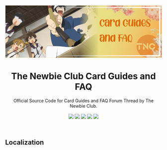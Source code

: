 <!-- markdownlint-disable MD041 -->

![banner](assets/banner/banner.png)

<h1 align="center">The Newbie Club Card Guides and FAQ</h1>

<p align="center">
  Official Source Code for Card Guides and FAQ Forum Thread by The Newbie Club.
  <!-- Badges -->
  <br />
  <br />
  <a href="LICENSE"><img src="https://img.shields.io/badge/license-CC--BY--4.0-red?style=for-the-badge"></a>
  <a href="https://myanimelist.net/clubs.php?cid=70668"><img src="https://img.shields.io/badge/Join-MyAnimeList%20Club-blue?style=for-the-badge&logo=myanimelist"></a>
  <a href="https://discord.gg/Q6H6Gf7"><img src="https://img.shields.io/badge/Discord-Q6H6Gf7-white?style=for-the-badge&logo=discord&color=5865F2&logoColor=white"></a>
  <a href="https://github.com/theNewbieClub-MAL/cardfaq/issues"><img src="https://img.shields.io/badge/Issue-GitHub-black?style=for-the-badge&logo=github"></a>
  <a href="CODE_OF_CONDUCT.md"><img src="https://img.shields.io/endpoint?style=for-the-badge&url=https%3A%2F%2Fraw.githubusercontent.com%2FtheNewbieClub-MAL%2Fcardfaq%2Fmain%2Fconfig%2Fcc.shield.json"></a>
</p><br />

## Localization

